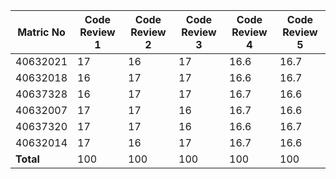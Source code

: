 | Matric No | Code Review 1 | Code Review 2 | Code Review 3 | Code Review 4 | Code Review 5 |
| ---- | ---- | ---- | ---- | ---- | ---- |
| 40632021 | 17 | 16 | 17 | 16.6 | 16.7 |
| 40632018 | 16 | 17 | 17 | 16.6 | 16.7 |
| 40637328 | 16 | 17 | 17 | 16.7 | 16.6 |
| 40632007 | 17 | 17 | 16 | 16.7 | 16.6 |
| 40637320 | 17 | 17 | 16 | 16.6 |16.7 |
| 40632014 | 17 | 16 | 17 | 16.7 | 16.6 |
| **Total** | 100 | 100 | 100 | 100 | 100 |

